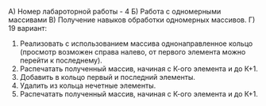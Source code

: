 А) Номер лабароторной работы - 4
Б) Работа с одномерными массивами
В) Получение навыков обработки одномерных массивов.
Г) 19 вариант:
1) Реализовать с использованием массива однонаправленное
кольцо (просмотр возможен справа налево, от первого
элемента можно перейти к последнему).
2) Распечатать полученный массив, начиная с К-ого элемента
и до К+1.
3) Добавить в кольцо первый и последний элементы.
4) Удалить из кольца нечетные элементы.
5) Распечатать полученный массив, начиная с К-ого элемента
и до К+1.
